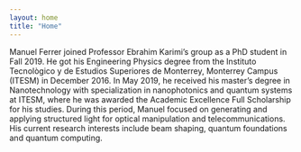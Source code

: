 ```yaml
---
layout: home
title: "Home"
---
```


Manuel Ferrer joined Professor Ebrahim Karimi’s group as a PhD student in Fall 2019. He got his Engineering Physics degree from the Instituto Tecnològico y de Estudios Superiores de Monterrey, Monterrey Campus (ITESM) in December 2016. In May 2019, he received his master’s degree in Nanotechnology with specialization in nanophotonics and quantum systems at ITESM, where he was awarded the Academic Excellence Full Scholarship for his studies. During this period, Manuel focused on generating and applying structured light for optical manipulation and telecommunications. His current research interests include beam shaping, quantum foundations and quantum computing.
